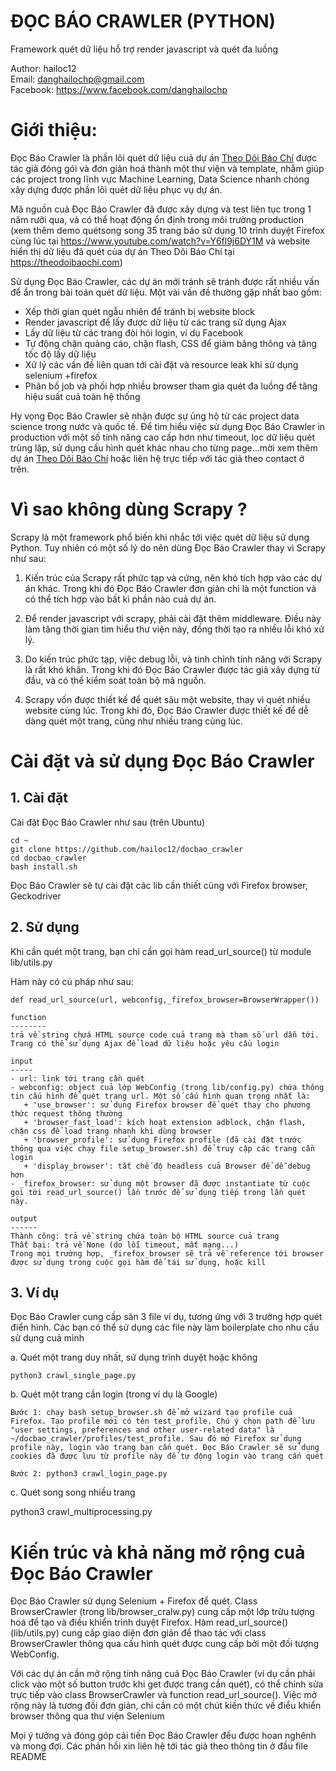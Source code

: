 # ĐỌC BÁO CRAWLER (PYTHON) 
Framework quét dữ liệu hỗ trợ render javascript và quét đa luồng  

Author: hailoc12  
Email: danghailochp@gmail.com  
Facebook: https://www.facebook.com/danghailochp

# Giới thiệu:  
Đọc Báo Crawler là phần lõi quét dữ liệu cuả dự án [Theo Dõi Báo Chí](https://github.com/hailoc12/docbao) được tác giả đóng gói và đơn giản hoá thành một thư viện và template, nhằm giúp các project trong lĩnh vực Machine Learning, Data Science nhanh chóng xây dựng được phần lõi quét dữ liệu phục vụ dự án.  

Mã nguồn cuả Đọc Báo Crawler đã được xây dựng và test liên tục trong 1 năm rưỡi qua, và có thể hoạt động ổn định trong môi trường production (xem thêm demo quétsong song 35 trang báo sử dụng 10 trình duyệt Firefox cùng lúc tại https://www.youtube.com/watch?v=Y6fl9j6DY1M và website hiển thị dữ liệu đã quét của dự án Theo Dõi Báo Chí tại https://theodoibaochi.com)   

Sử dụng Đọc Báo Crawler, các dự án mới tránh sẽ tránh được rất nhiều vấn để ẩn trong bài toán quét dữ liệu. Một vài vấn đề thường gặp nhất bao gồm:  
- Xếp thời gian quét ngẫu nhiên để tránh bị website block  
- Render javascript để lấy được dữ liệu từ các trang sử dụng Ajax  
- Lấy dữ liệu từ các trang đòi hỏi login, ví dụ Facebook  
- Tự động chặn quảng cáo, chặn flash, CSS để giảm băng thông và tăng tốc độ lấy dữ liệu  
- Xử lý các vấn đề liên quan tới cài đặt và resource leak khi sử dụng selenium +firefox  
- Phân bố job và phối hợp nhiều browser tham gia quét đa luồng để tăng hiệu suất cuả toàn hệ thống  

Hy vọng Đọc Báo Crawler sẽ nhận được sự ủng hộ từ các project data science trong nước và quốc tế. Để tìm hiểu việc sử dụng Đọc Báo Crawler in production với một số tính năng cao cấp hơn như timeout, lọc dữ liệu quét trùng lặp, sử dụng cấu hình quét khác nhau cho từng page...mời xem thêm dự án [Theo Dõi Báo Chí](https://github.com/hailoc12/docbao) hoặc liên hệ trực tiếp với tác giả theo contact ở trên.  

# Vì sao không dùng Scrapy ?  

Scrapy là một framework phổ biến khi nhắc tới việc quét dữ liệu sử dụng Python. Tuy nhiên có một số lý do nên dùng Đọc Báo Crawler thay vì Scrapy như sau:  

1. Kiến trúc của Scrapy rất phức tạp và cứng, nên khó tích hợp vào các dự án khác. Trong khi đó Đọc Báo Crawler đơn giản chỉ là một function và có thể tích hợp vào bất kì phần nào cuả dự án.  

2. Để render javascript với scrapy, phải cài đặt thêm middleware. Điều này làm tăng thời gian tìm hiểu thư viện này, đồng thời tạo ra nhiều lỗi khó xử lý.  

3. Do kiến trúc phức tạp, việc debug lỗi, và tinh chỉnh tính năng với Scrapy là rất khó khăn. Trong khi đó Đọc Báo Crawler được tác giả xây dựng từ đầu, và có thể kiểm soát toàn bộ mã nguồn.  

4. Scrapy vốn được thiết kế để quét sâu một website, thay vì quét nhiều website cùng lúc. Trong khi đó, Đọc Báo Crawler được thiết kế để dễ dàng quét một trang, cũng như nhiều trang cùng lúc. 

# Cài đặt và sử dụng Đọc Báo Crawler  

## 1. Cài đặt  

Cài đặt Đọc Báo Crawler như sau (trên Ubuntu)  

~~~
cd ~
git clone https://github.com/hailoc12/docbao_crawler  
cd docbao_crawler  
bash install.sh  

~~~  

Đọc Báo Crawler sẽ tự cài đặt các lib cần thiết cùng với Firefox browser, Geckodriver  

## 2. Sử dụng  

Khi cần quét một trang, bạn chỉ cần gọi hàm read_url_source() từ module lib/utils.py  

Hàm này có cú pháp như sau:  

~~~  
def read_url_source(url, webconfig,_firefox_browser=BrowserWrapper())

function 
--------
trả về string chưá HTML source code cuả trang mà tham số url dẫn tới. Trang có thể sử dụng Ajax để load dữ liệu hoặc yêu cầu login  

input
-----
- url: link tới trang cần quét  
- webconfig: object cuả lớp WebConfig (trong lib/config.py) chứa thông tin cấu hình để quét trang url. Một số cấu hình quan trọng nhất là:  
   + 'use_browser': sử dụng Firefox browser để quét thay cho phương thức request thông thường  
   + 'browser_fast_load': kích hoạt extension adblock, chặn flash, chặn css để load trang nhanh khi dùng browser  
   + 'browser_profile': sử dụng Firefox profile (đã cài đặt trước thông qua việc chạy file setup_browser.sh) để truy cập các trang cần login  
   + 'display_browser': tắt chế độ headless cuả Browser để dễ debug hơn    
- _firefox_browser: sử dụng một browser đã được instantiate từ cuộc gọi tới read_url_source() lần trước để sử dụng tiếp trong lần quét này.  

output
------
Thành công: trả về string chứa toàn bộ HTML source cuả trang  
Thất bại: trả về None (do lỗi timeout, mất mạng...)  
Trong mọi trường hợp, _firefox_browser sẽ trả về reference tới browser được sử dụng trong cuộc gọi hàm để tái sử dụng, hoặc kill  
~~~  

## 3. Ví dụ   

Đọc Báo Crawler cung cấp sãn 3 file ví dụ, tương ứng với 3 trường hợp quét điển hình. Các bạn có thể sử dụng các file này làm boilerplate cho nhu cầu sử dụng cuả mình  

a. Quét một trang duy nhất, sử dụng trình duyệt hoặc không  

~~~  
python3 crawl_single_page.py  
~~~  

b. Quét một trang cần login (trong ví dụ là Google)  
~~~  
Bước 1: chạy bash setup_browser.sh để mở wizard tạo profile cuả Firefox. Tạo profile mới có tên test_profile. Chú ý chọn path để lưu "user settings, preferences and other user-related data" là ~/docbao_crawler/profiles/test_profile. Sau đó mở Firefox sử dụng profile này, login vào trang bạn cấn quét. Đọc Báo Crawler sẽ sử dụng cookies đã được lưu từ profile này để tự động login vào trang cấn quét  

Bước 2: python3 crawl_login_page.py  
~~~  
c. Quét song song nhiều trang  

python3 crawl_multiprocessing.py  

# Kiến trúc và khả năng mở rộng cuả Đọc Báo Crawler  
Đọc Báo Crawler sử dụng Selenium + Firefox để quét. Class BrowserCrawler (trong lib/browser_cralw.py) cung cấp một lớp trừu tượng hoá để tạo và điều khiển trình duyệt Firefox. Hàm read_url_source() (lib/utils.py) cung cấp giao diện đơn giản để thao tác với class BrowserCrawler thông qua cấu hình quét được cung cấp bởi một đối tượng WebConfig.  

Với các dự án cần mở rộng tính năng cuả Đọc Báo Crawler (ví dụ cần phải click vào một số button trước khi get được trang cần quét), có thể chỉnh sửa trực tiếp vào class BrowserCrawler và function read_url_source(). Việc mở rộng này là tương đối đơn giản, chỉ cần có một chút kiến thức về điểu khiển browser thông qua thư viện Selenium    

Mọi ý tưởng và đóng góp cải tiến Đọc Báo Crawler đều được hoan nghênh và mong đợi. Các phản hồi xin liên hệ tới tác giả theo thông tin ở đầu file README  



